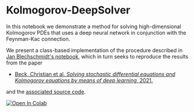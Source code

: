 # Kolmogorov-DeepSolver
In this notebook we demonstrate a method for solving high-dimensional Kolmogorov PDEs that uses a deep neural network in conjunction with the Feynman-Kac connection.

We present a class-based implementation of the procedure described in [Jan Blechschmidt's notebook](https://github.com/janblechschmidt/PDEsByNNs/blob/main/Feynman_Kac_Solver.ipynb),
which in turn seeks to reproduce the results from the paper

- [Beck, Christian et al. *Solving stochastic differential equations and Kolmogorov equations by means of deep learning*, 2021.](https://link.springer.com/article/10.1007/s10915-021-01590-0)

and the [associated source code](https://github.com/seb-becker/kolmogorov).

<a href="https://colab.research.google.com/drive/1Snzst4zGj0i96eK9a5BZg88JCnitUQgv?usp=sharing" target="_parent">
<img src="https://colab.research.google.com/assets/colab-badge.svg" alt="Open In Colab"/>
</a>
